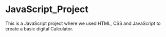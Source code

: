 ﻿# JavaScript_Project
This is a JavaScript project where we used HTML, CSS and JavaScript to create a basic digital Calculator.
